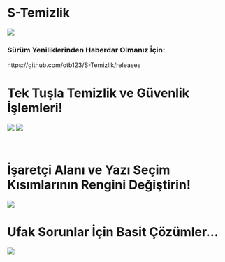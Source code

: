 # S-Temizlik

<img src="https://i.hizliresim.com/9YnQa8.jpg">

<h3>Sürüm Yeniliklerinden Haberdar Olmanız İçin:</h3>
https://github.com/otb123/S-Temizlik/releases

<br>

# Tek Tuşla Temizlik ve Güvenlik İşlemleri!
<img src="https://i.hizliresim.com/rvhFLo.png"> <img src="https://i.hizliresim.com/075vim.png">

<br>

# İşaretçi Alanı ve Yazı Seçim Kısımlarının Rengini Değiştirin!
<img src="https://i.hizliresim.com/NU7yfM.png">

<br>

# Ufak Sorunlar İçin Basit Çözümler...
<img src="https://i.hizliresim.com/x4ChXa.png">
